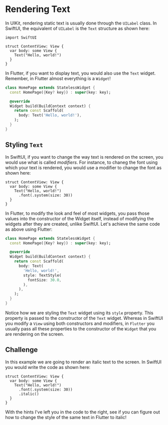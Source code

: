 # Rendering Text

In UIKit, rendering static text is usually done through the `UILabel` class. In SwiftUI, the equivalent of `UILabel` is the `Text` structure as shown here:

```
import SwiftUI

struct ContentView: View {
  var body: some View {
    Text("Hello, world!")
  }
}
```

In Flutter, if you want to display text, you would also use the `Text` widget. Remember, in Flutter almost everything is a `Widget`!

```dart
class HomePage extends StatelessWidget {
  const HomePage({Key? key}) : super(key: key);

  @override
  Widget build(BuildContext context) {
    return const Scaffold(
      body: Text('Hello, world!'),
    );
  }
}
```

## Styling `Text`

In SwiftUI, if you want to change the way text is rendered on the screen, you would use what is called *modifiers*. For instance, to chaneg the font using which your text is rendered, you would use a modifier to change the font as shown here:

```
struct ContentView: View {
  var body: some View {
    Text("Hello, world!")
      .font(.system(size: 30))
  }
}
```

In Flutter, to modify the look and feel of most widgets, you pass those values into the constructor of the Widget itself, instead of modifying the widgets after they are created, unlike SwiftUI. Let's achieve the same code as above using Flutter:

```dart
class HomePage extends StatelessWidget {
  const HomePage({Key? key}) : super(key: key);

  @override
  Widget build(BuildContext context) {
    return const Scaffold(
      body: Text(
        'Hello, world!',
        style: TextStyle(
          fontSize: 30.0,
        ),
      ),
    );
  }
}
```

Notice how we are styling the `Text` widget using its `style` property. This property is passed to the constructor of the `Text` widget. Whereas in SwiftUI you modify a `View` using both constructors and modifiers, in `Flutter` you usually pass all these properties to the constructor of the `Widget` that you are rendering on the screen.

## Challenge

In this example we are going to render an italic text to the screen. In SwiftUI you would write the code as shown here:

```
struct ContentView: View {
  var body: some View {
    Text("Hello, world!")
      .font(.system(size: 30))
      .italic()
  }
}
```

With the hints I've left you in the code to the right, see if you can figure out how to change the style of the same text in Flutter to italic!